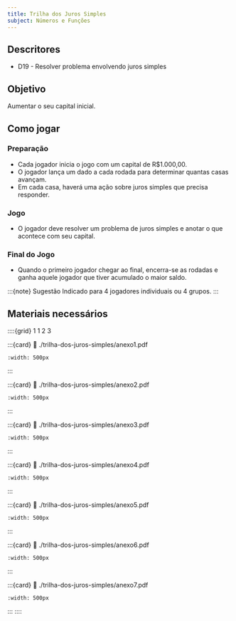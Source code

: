 ```yaml
---
title: Trilha dos Juros Simples
subject: Números e Funções
---
```


## Descritores

* D19 - Resolver problema envolvendo juros simples

## Objetivo

Aumentar o seu capital inicial.

## Como jogar

### Preparação

* Cada jogador inicia o jogo com um capital de R$1.000,00.
* O jogador lança um dado a cada rodada para determinar quantas casas avançam.
* Em cada casa, haverá uma ação sobre juros simples que precisa responder.

### Jogo

* O jogador deve resolver um problema de juros simples e anotar o que acontece com seu capital.

### Final do Jogo

* Quando o primeiro jogador chegar ao final, encerra-se as rodadas e ganha aquele jogador que tiver acumulado o maior saldo.

:::{note} Sugestão
Indicado para 4 jogadores individuais ou 4 grupos.
:::

## Materiais necessários

::::{grid} 1 1 2 3

:::{card}
:link: ./trilha-dos-juros-simples/anexo1.pdf
```{image} ./trilha-dos-juros-simples/anexo1.png
:width: 500px
```
:::

:::{card}
:link: ./trilha-dos-juros-simples/anexo2.pdf
```{image} ./trilha-dos-juros-simples/anexo2.png
:width: 500px
```
:::

:::{card}
:link: ./trilha-dos-juros-simples/anexo3.pdf
```{image} ./trilha-dos-juros-simples/anexo3.png
:width: 500px
```
:::

:::{card}
:link: ./trilha-dos-juros-simples/anexo4.pdf
```{image} ./trilha-dos-juros-simples/anexo4.png
:width: 500px
```
:::

:::{card}
:link: ./trilha-dos-juros-simples/anexo5.pdf
```{image} ./trilha-dos-juros-simples/anexo5.png
:width: 500px
```
:::

:::{card}
:link: ./trilha-dos-juros-simples/anexo6.pdf
```{image} ./trilha-dos-juros-simples/anexo6.png
:width: 500px
```
:::

:::{card}
:link: ./trilha-dos-juros-simples/anexo7.pdf
```{image} ./trilha-dos-juros-simples/anexo7.png
:width: 500px
```
:::
::::